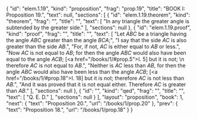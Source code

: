 {
  "id": "elem.1.19",
  "kind": "proposition",
  "frag": "prop.19",
  "title": "BOOK I: Proposition 19.",
  "text": null,
  "sections": [
    {
      "id": "elem.1.19.theorem",
      "kind": "theorem",
      "frag": "",
      "title": "",
      "text": [
        "In any triangle the greater angle is subtended by the greater side."
      ],
      "sections": null
    },
    {
      "id": "elem.1.19.proof",
      "kind": "proof",
      "frag": "",
      "title": "",
      "text": [
        "Let <var>ABC</var> be a triangle having the angle <var>ABC</var> greater than the angle <var>BCA</var>;",
        "I say that the side <var>AC</var> is also greater than the side <var>AB</var>.",
        "For, if not, <var>AC</var> is either equal to <var>AB</var> or less.",
        "Now <var>AC</var> is not equal to <var>AB</var>; for then the angle <var>ABC</var> would also have been equal to the angle <var>ACB</var>; [<a href=\"/books/1/#prop.5\">I. 5</a>] but it is not; \n        therefore <var>AC</var> is not equal to <var>AB</var>.",
        "Neither is <var>AC</var> less than <var>AB</var>, for then the angle <var>ABC</var> would also have been less than the angle <var>ACB</var>; [<a href=\"/books/1/#prop.18\">I. 18</a>] but it is not; therefore <var>AC</var> is not less than <var>AB</var>.",
        "And it was proved that it is not equal either. Therefore <var>AC</var> is greater than <var>AB</var>."
      ],
      "sections": null
    },
    {
      "id": "",
      "kind": "qed",
      "frag": "",
      "title": "",
      "text": [
        "Q. E. D."
      ],
      "sections": null
    }
  ],
  "layout": "proposition",
  "book": 1,
  "next": {
    "text": "Proposition 20.",
    "url": "/books/1/prop.20"
  },
  "prev": {
    "text": "Proposition 18.",
    "url": "/books/1/prop.18"
  }
}
